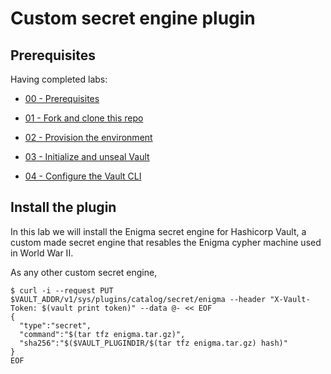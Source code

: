 # Custom secret engine plugin

## Prerequisites 

Having completed labs:

- [00 - Prerequisites](./labs/00-Prerequisites/README.md)

- [01 - Fork and clone this repo](./labs/01-Fork_and_clone_this_repo/README.md)

- [02 - Provision the environment](./labs/02-Provision_the_environment/README.md)

- [03 - Initialize and unseal Vault](./labs/03-Initialize_and_unseal_vault/README.md)

- [04 - Configure the Vault CLI](./labs/04-Configure_Vault_CLI/README.md)

## Install the plugin

In this lab we will install the Enigma secret engine for Hashicorp Vault, a custom made secret engine that resables the Enigma cypher machine used in World War II.

As any other custom secret engine, 

```console
$ curl -i --request PUT $VAULT_ADDR/v1/sys/plugins/catalog/secret/enigma --header "X-Vault-Token: $(vault print token)" --data @- << EOF
{
  "type":"secret",
  "command":"$(tar tfz enigma.tar.gz)",
  "sha256":"$($VAULT_PLUGINDIR/$(tar tfz enigma.tar.gz) hash)"
}
EOF
```